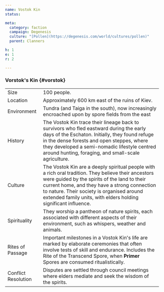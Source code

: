 ```yaml
---
name: Vostok Kin
status:

meta:
  category: faction
  campaign: Degenesis
  culture: "[Pollen](https://degenesis.com/world/cultures/pollen)"
  parent: Clanners

h: 1
e: 1
r: 2

---
```

### Vorstok's Kin {#vorstok}

|                     |                                                                                                                                                                                                                                                                                                                      |
| ------------------- | -------------------------------------------------------------------------------------------------------------------------------------------------------------------------------------------------------------------------------------------------------------------------------------------------------------------- |
| Size                | 100 people.                                                                                                                                                                                                                                                                                                          |
| Location            | Approximately 600 km east of the ruins of Kiev.                                                                                                                                                                                                                                                                      |
| Environment         | Tundra (and Taiga in the south), now increasingly encroached upon by spore fields from the east                                                                                                                                                                                                                      |
| History             | The Vostok Kin trace their lineage back to survivors who fled eastward during the early days of the Eschaton. Initially, they found refuge in the dense forests and open steppes, where they developed a semi-nomadic lifestyle centred around hunting, foraging, and small-scale agriculture.                       |
| Culture             | The Vostok Kin are a deeply spiritual people with a rich oral tradition. They believe their ancestors were guided by the spirits of the land to their current home, and they have a strong connection to nature. Their society is organised around extended family units, with elders holding significant influence. |
| Spirituality        | They worship a pantheon of nature spirits, each associated with different aspects of their environment, such as whispers, weather and animals.                                                                                                                                                                       |
| Rites of Passage    | Important milestones in a Vostok Kin's life are marked by elaborate ceremonies that often involve tests of skill and endurance. Includes the Rite of the Transcend Spore, when **Primer** Spores are consumed ritualistically.                                                                                       |
| Conflict Resolution | Disputes are settled through council meetings where elders mediate and seek the wisdom of the spirits.                                                                                                                                                                                                               |
